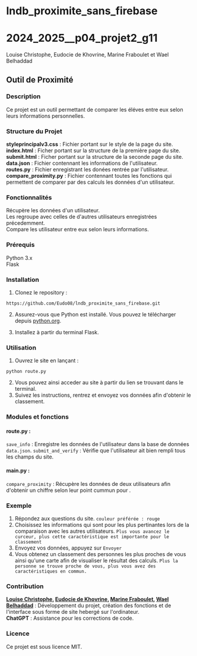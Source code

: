 # lndb_proximite_sans_firebase
# 2024_2025__p04_projet2_g11
Louise Christophe, Eudocie de Khovrine, Marine Fraboulet et Wael Belhaddad

## __Outil de Proximité__


### Description  
Ce projet est un outil permettant de comparer les éléves entre eux selon leurs informations personnelles. 


### Structure du Projet
**styleprincipalv3.css** : Fichier portant sur le style de la page du site.  
**index.html** : Ficher portant sur la structure de la première page du site.  
**submit.html** : Ficher portant sur la structure de la seconde page du site. 
**data.json** : Fichier contennant les informations de l'utilisateur.  
**routes.py** : Fichier enregistrant les donées rentrée par l'utilisateur.  
**compare_proximity.py** : Fichier contennant toutes les fonctions qui permettent de comparer par des calculs les données d'un utilisateur.


### Fonctionnalités
Récupère les données d'un utilisateur.  
Les regroupe avec celles de d'autres utilisateurs enregistrées précedemment.  
Compare les utilisateur entre eux selon leurs informations.


### Prérequis
Python 3.x  
Flask


### Installation
1. Clonez le repository :   
```
https://github.com/Eudo08/lndb_proximite_sans_firebase.git
```
2. Assurez-vous que Python est installé. Vous pouvez le télécharger depuis [python.org](python.org).

3. Installez à partir du terminal Flask.


### Utilisation
1. Ouvrez le site en lançant :
```
python route.py
```
2. Vous pouvez ainsi acceder au site à partir du lien se trouvant dans le terminal.
3. Suivez les instructions, rentrez et envoyez vos données afin d'obtenir le classement.


### Modules et fonctions
#### route.py :
``save_info`` : Enregistre les données de l'utilisateur dans la base de données ``data.json``.
``submit_and_verify`` : Vérifie que l'utilisateur ait bien rempli tous les champs du site.  
#### main.py :
``compare_proximity`` : Récupère les données de deux utilisateurs afin d'obtenir un chiffre selon leur point cummun pour .


### Exemple
1. Répondez aux questions du site. ``couleur préférée : rouge``
2. Choisissez les informations qui sont pour les plus pertinantes lors de la comparaison avec les autres utilisateurs. ``Plus vous avancez le curceur, plus cette caractéristique est importante pour le classement``
3. Envoyez vos données, appuyez sur ``Envoyer``
4. Vous obtenez un classement des personnes les plus proches de vous ainsi qu'une carte afin de visualiser le résultat des calculs. ``Plus la personne se trouve proche de vous, plus vous avez des caractéristiques en commun.``

### Contribution
**[Louise Christophe](https://github.com/louisechristophe), [Eudocie de Khovrine](https://github.com/Eudo08), [Marine Fraboulet](https://github.com/MAMARINEEE), [Wael Belhaddad](https://github.com/WaelBELHADDAD)** : Développement du projet, création des fonctions et de l'interface sous forme de site hebergé sur l'ordinateur.  
**ChatGPT** : Assistance pour les corrections de code.

### Licence
Ce projet est sous licence MIT.

